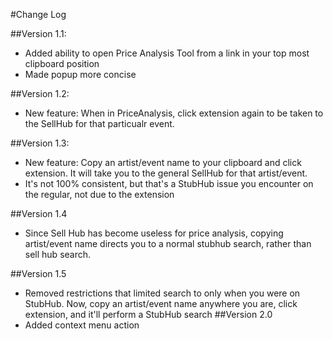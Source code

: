 #Change Log

##Version 1.1:
- Added ability to open Price Analysis Tool from a link in your top most clipboard position
- Made popup more concise

##Version 1.2:
- New feature: When in PriceAnalysis, click extension again to be taken to the SellHub for that particualr event.

##Version 1.3:
- New feature: Copy an artist/event name to your clipboard and click extension. It will take you to the general SellHub for that artist/event.
- It's not 100% consistent, but that's a StubHub issue you encounter on the regular, not due to the extension

##Version 1.4
- Since Sell Hub has become useless for price analysis, copying artist/event name directs you to a normal stubhub search, rather than sell hub search.

##Version 1.5
- Removed restrictions that limited search to only when you were on StubHub. Now, copy an artist/event name anywhere you are, click extension, and it'll perform a   StubHub search
##Version 2.0
- Added context menu action